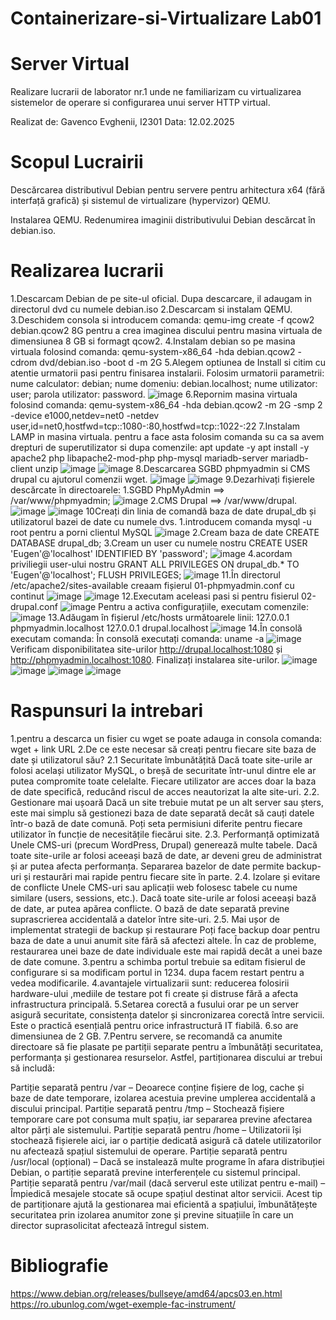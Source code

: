 # Containerizare-si-Virtualizare Lab01
# Server Virtual
Realizare lucrarii de laborator nr.1 unde ne familiarizam cu virtualizarea sistemelor de operare si configurarea unui server HTTP virtual.

Realizat de: Gavenco Evghenii, I2301 Data: 12.02.2025

# Scopul Lucrairii 
Descărcarea distributivul Debian pentru servere pentru arhitectura x64 (fără interfață grafică) și sistemul de virtualizare (hypervizor) QEMU.

Instalarea QEMU. Redenumirea imaginii distributivului Debian descărcat în debian.iso.

# Realizarea lucrarii
1.Descarcam Debian de pe site-ul oficial. Dupa descarcare, il adaugam in directorul dvd cu numele debian.iso
2.Descarcam si instalam QEMU.
3.Deschidem consola si introducem comanda: qemu-img create -f qcow2 debian.qcow2 8G pentru a crea imaginea discului pentru masina virtuala de dimensiunea 8 GB si formagt qcow2.
4.Instalam debian so pe masina virtuala folosind comanda: qemu-system-x86_64 -hda debian.qcow2 -cdrom dvd/debian.iso -boot d -m 2G
5.Alegem optiunea de Install si citim cu atentie urmatorii pasi pentru finisarea instalarii. Folosim urmatorii parametrii: nume calculator: debian; nume domeniu: debian.localhost; nume utilizator: user; parola utilizator: password.
![image](https://github.com/user-attachments/assets/5d27d588-3385-4a2c-8495-8ba47e6f8c62)
6.Repornim masina virtuala folosind comanda: qemu-system-x86_64 -hda debian.qcow2 -m 2G -smp 2 -device e1000,netdev=net0 -netdev user,id=net0,hostfwd=tcp::1080-:80,hostfwd=tcp::1022-:22
7.Instalam LAMP in masina virtuala. pentru a face asta folosim comanda su ca sa avem drepturi de superutilizator si dupa comenzile: apt update -y apt install -y apache2 php libapache2-mod-php php-mysql mariadb-server mariadb-client unzip
![image](https://github.com/user-attachments/assets/597db11e-3a34-456f-8ffa-fc36615c91ed)
![image](https://github.com/user-attachments/assets/9643c2cf-c21d-4686-96c5-a239600331e9)
8.Descarcarea SGBD phpmyadmin si CMS drupal cu ajutorul comenzii wget.
![image](https://github.com/user-attachments/assets/990c5fda-5bcb-4a56-b2c8-82f8f3b051aa)
![image](https://github.com/user-attachments/assets/053695ae-15db-4c20-82d0-3b4fdb7da25b)
9.Dezarhivați fișierele descărcate în directoarele:
 1.SGBD PhpMyAdmin ==> /var/www/phpmyadmin;
![image](https://github.com/user-attachments/assets/b01728f0-b4ab-4178-9cdb-1920086d9484)
 2.CMS Drupal ==> /var/www/drupal.
![image](https://github.com/user-attachments/assets/a99066ab-76d2-49a6-93da-9ddf8e188ee7)
![image](https://github.com/user-attachments/assets/a7c0f7b3-5da6-437e-ac25-911845cc6eee)
10Creați din linia de comandă baza de date drupal_db și utilizatorul bazei de date cu numele dvs.
 1.introducem comanda mysql -u root pentru a porni clientul MySQL
 ![image](https://github.com/user-attachments/assets/f7d57e2e-3abf-4b03-a23b-f9346ca343a7)
 2.Cream baza de date CREATE DATABASE drupal_db;
 3.Cream un user cu numele nostru CREATE USER 'Eugen'@'localhost' IDENTIFIED BY 'password';
 ![image](https://github.com/user-attachments/assets/319cec69-6084-4ae3-ae78-5fa4d21def69)
 4.acordam priviliegii user-ului nostru GRANT ALL PRIVILEGES ON drupal_db.* TO 'Eugen'@'localhost';
 FLUSH PRIVILEGES;
 ![image](https://github.com/user-attachments/assets/2ba153a0-e1fc-4db9-8fc4-ca8b2113e343)
11.În directorul /etc/apache2/sites-available creaam fișierul 01-phpmyadmin.conf cu continut
![image](https://github.com/user-attachments/assets/392f813e-9c6b-4b91-a1b4-dfe1171cd02c)
![image](https://github.com/user-attachments/assets/4056e6b1-2308-40f9-bdc5-61bacf6a6206)
12.Executam aceleasi pasi si pentru fisierul 02-drupal.conf
![image](https://github.com/user-attachments/assets/20fc63dc-72c0-4523-9541-06cd76f064f3)
Pentru a activa configurațiile, executam comenzile:
![image](https://github.com/user-attachments/assets/8a1ba074-1740-4b18-9926-52f24d73814a)
13.Adăugam în fișierul /etc/hosts următoarele linii:
127.0.0.1 phpmyadmin.localhost
127.0.0.1 drupal.localhost
![image](https://github.com/user-attachments/assets/415b947a-ef23-40ef-b1b2-c91615dbc3c1)
14.În consolă executam comanda:
În consolă executați comanda:
uname -a
![image](https://github.com/user-attachments/assets/1960eb4b-be00-445b-890d-a5777b37bea6)
Verificam disponibilitatea site-urilor http://drupal.localhost:1080 și http://phpmyadmin.localhost:1080. Finalizați instalarea site-urilor.
![image](https://github.com/user-attachments/assets/6a0dae2d-3e3d-4982-9c1c-a61c93775792)
![image](https://github.com/user-attachments/assets/374a01a7-6728-4dab-aba7-b0d8338e635e)
![image](https://github.com/user-attachments/assets/757b0fd8-2ba3-4a36-9229-0e19d3da8244)
![image](https://github.com/user-attachments/assets/6cdd6716-0f9e-4db2-b998-d749de732584)

 # Raspunsuri la intrebari 
 1.pentru a descarca un fisier cu wget se poate adauga in consola comanda: wget + link URL
 2.De ce este necesar să creați pentru fiecare site baza de date și utilizatorul său?
 2.1 Securitate îmbunătățită
Dacă toate site-urile ar folosi același utilizator MySQL, o breșă de securitate într-unul dintre ele ar putea compromite toate celelalte.
Fiecare utilizator are acces doar la baza de date specifică, reducând riscul de acces neautorizat la alte site-uri.
2.2. Gestionare mai ușoară
Dacă un site trebuie mutat pe un alt server sau șters, este mai simplu să gestionezi baza de date separată decât să cauți datele într-o bază de date comună.
Poți seta permisiuni diferite pentru fiecare utilizator în funcție de necesitățile fiecărui site.
2.3. Performanță optimizată
Unele CMS-uri (precum WordPress, Drupal) generează multe tabele. Dacă toate site-urile ar folosi aceeași bază de date, ar deveni greu de administrat și ar putea afecta performanța.
Separarea bazelor de date permite backup-uri și restaurări mai rapide pentru fiecare site în parte.
2.4. Izolare și evitare de conflicte
Unele CMS-uri sau aplicații web folosesc tabele cu nume similare (users, sessions, etc.). Dacă toate site-urile ar folosi aceeași bază de date, ar putea apărea conflicte.
O bază de date separată previne suprascrierea accidentală a datelor între site-uri.
2.5. Mai ușor de implementat strategii de backup și restaurare
Poți face backup doar pentru baza de date a unui anumit site fără să afectezi altele.
În caz de probleme, restaurarea unei baze de date individuale este mai rapidă decât a unei baze de date comune.
3.pentru a schimba portul trebuie sa editam fisierul de configurare si sa modificam portul in 1234. dupa facem restart pentru a vedea modificarile.
4.avantajele virtualizarii sunt: reducerea folosirii hardware-ului ,mediile de testare pot fi create și distruse fără a afecta infrastructura principală.
5.Setarea corectă a fusului orar pe un server asigură securitate, consistența datelor și sincronizarea corectă între servicii. Este o practică esențială pentru orice infrastructură IT fiabilă.
6.so are dimensiunea de 2 GB.
7.Pentru servere, se recomandă ca anumite directoare să fie plasate pe partiții separate pentru a îmbunătăți securitatea, performanța și gestionarea resurselor. Astfel, partiționarea discului ar trebui să includă:

Partiție separată pentru /var – Deoarece conține fișiere de log, cache și baze de date temporare, izolarea acestuia previne umplerea accidentală a discului principal.
Partiție separată pentru /tmp – Stochează fișiere temporare care pot consuma mult spațiu, iar separarea previne afectarea altor părți ale sistemului.
Partiție separată pentru /home – Utilizatorii își stochează fișierele aici, iar o partiție dedicată asigură că datele utilizatorilor nu afectează spațiul sistemului de operare.
Partiție separată pentru /usr/local (opțional) – Dacă se instalează multe programe în afara distribuției Debian, o partiție separată previne interferențele cu sistemul principal.
Partiție separată pentru /var/mail (dacă serverul este utilizat pentru e-mail) – Împiedică mesajele stocate să ocupe spațiul destinat altor servicii.
Acest tip de partiționare ajută la gestionarea mai eficientă a spațiului, îmbunătățește securitatea prin izolarea anumitor zone și previne situațiile în care un director suprasolicitat afectează întregul sistem.
# Bibliografie
https://www.debian.org/releases/bullseye/amd64/apcs03.en.html
https://ro.ubunlog.com/wget-exemple-fac-instrument/
